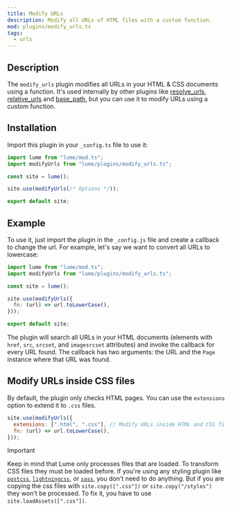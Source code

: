 ```yaml
---
title: Modify URLs
description: Modify all URLs of HTML files with a custom function.
mod: plugins/modify_urls.ts
tags:
  - urls
---
```


## Description

The `modify_urls` plugin modifies all URLs in your HTML & CSS documents using a
function. It's used internally by other plugins like
[resolve_urls](resolve_urls.md), [relative_urls](relative_urls.md) and
[base_path](base_path.md), but you can use it to modify URLs using a custom
function.

## Installation

Import this plugin in your `_config.ts` file to use it:

```js
import lume from "lume/mod.ts";
import modifyUrls from "lume/plugins/modify_urls.ts";

const site = lume();

site.use(modifyUrls(/* Options */));

export default site;
```

## Example

To use it, just import the plugin in the `_config.js` file and create a callback
to change the url. For example, let's say we want to convert all URLs to
lowercase:

```js
import lume from "lume/mod.ts";
import modifyUrls from "lume/plugins/modify_urls.ts";

const site = lume();

site.use(modifyUrls({
  fn: (url) => url.toLowerCase(),
}));

export default site;
```

The plugin will search all URLs in your HTML documents (elements with `href`,
`src`, `srcset`, and `imagesrcset` attributes) and invoke the callback for every
URL found. The callback has two arguments: the URL and the `Page` instance where
that URL was found.

## Modify URLs inside CSS files

By default, the plugin only checks HTML pages. You can use the `extensions`
option to extend it to `.css` files.

```js
site.use(modifyUrls({
  extensions: [".html", ".css"], // Modify URLs inside HTML and CSS files
  fn: (url) => url.toLowerCase(),
}));
```

> [!important]
>
> Keep in mind that Lume only processes files that are loaded. To transform CSS
> files they must be loaded before. If you're using any styling plugin like
> [`postcss`](./postcss.md), [`lightningcss`](./lightningcss.md), or
> [`sass`](./sass.md), you don't need to do anything. But if you are copying the
> css files with `site.copy([".css"])` or `site.copy("/styles")` they won't be
> processed. To fix it, you have to use `site.loadAssets([".css"])`.
